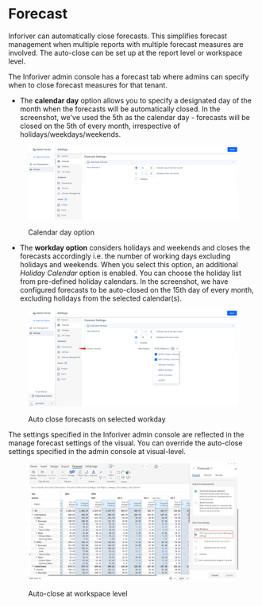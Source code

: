 # Forecast

Inforiver can automatically close forecasts. This simplifies forecast management when multiple reports with multiple forecast measures are involved. The auto-close can be set up at the report level or workspace level.&#x20;

The Inforiver admin console has a forecast tab where admins can specify when to close forecast measures for that tenant. &#x20;

* The **calendar day** option allows you to specify a designated day of the month when the forecasts will be automatically closed. In the screenshot, we've used the 5th as the calendar day - forecasts will be closed on the 5th of every month, irrespective of holidays/weekdays/weekends.

<figure><img src="../../.gitbook/assets/image (1).png" alt=""><figcaption><p>Calendar day option</p></figcaption></figure>

* The **workday option** considers holidays and weekends and closes the forecasts accordingly i.e. the number of working days excluding holidays and weekends. When you select this option, an additional _Holiday Calendar_ option is enabled. You can choose the holiday list from pre-defined holiday calendars. In the screenshot, we have configured forecasts to be auto-closed on the 15th day of every month, excluding holidays from the selected calendar(s).

<figure><img src="../../.gitbook/assets/image (2).png" alt=""><figcaption><p>Auto close forecasts on selected workday</p></figcaption></figure>

The settings specified in the Inforiver admin console are reflected in the manage forecast settings of the visual. You can override the auto-close settings specified in the admin console at visual-level.

<figure><img src="../../.gitbook/assets/image (3).png" alt=""><figcaption><p>Auto-close at workspace level</p></figcaption></figure>
